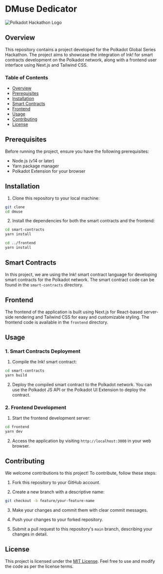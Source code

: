 # DMuse Dedicator

![Polkadot Hackathon Logo](polkadot_hackathon_logo.png)

## Overview

This repository contains a project developed for the Polkadot Global Series Hackathon. The project aims to showcase the integration of Ink! for smart contracts development on the Polkadot network, along with a frontend user interface using Next.js and Tailwind CSS.

### Table of Contents

- [Overview](#overview)
- [Prerequisites](#prerequisites)
- [Installation](#installation)
- [Smart Contracts](#smart-contracts)
- [Frontend](#frontend)
- [Usage](#usage)
- [Contributing](#contributing)
- [License](#license)

## Prerequisites

Before running the project, ensure you have the following prerequisites:

- Node.js (v14 or later)
- Yarn package manager
- Polkadot Extension for your browser

## Installation

1. Clone this repository to your local machine:

```bash
git clone 
cd dmuse
```

2. Install the dependencies for both the smart contracts and the frontend:

```bash
cd smart-contracts
yarn install

cd ../frontend
yarn install
```

## Smart Contracts

In this project, we are using the Ink! smart contract language for developing smart contracts for the Polkadot network. The smart contract code can be found in the `smart-contracts` directory.

## Frontend

The frontend of the application is built using Next.js for React-based server-side rendering and Tailwind CSS for easy and customizable styling. The frontend code is available in the `frontend` directory.

## Usage

### 1. Smart Contracts Deployment

1. Compile the Ink! smart contract:

```bash
cd smart-contracts
yarn build
```

2. Deploy the compiled smart contract to the Polkadot network. You can use the Polkadot JS API or the Polkadot UI Extension to deploy the contract.

### 2. Frontend Development

1. Start the frontend development server:

```bash
cd frontend
yarn dev
```

2. Access the application by visiting `http://localhost:3000` in your web browser.

## Contributing

We welcome contributions to this project! To contribute, follow these steps:

1. Fork this repository to your GitHub account.

2. Create a new branch with a descriptive name:

```bash
git checkout -b feature/your-feature-name
```

3. Make your changes and commit them with clear commit messages.

4. Push your changes to your forked repository.

5. Submit a pull request to this repository's `main` branch, describing your changes in detail.

## License

This project is licensed under the [MIT License](LICENSE). Feel free to use and modify the code as per the license terms.